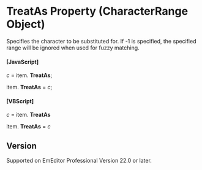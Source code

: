 # TreatAs Property (CharacterRange Object)

Specifies the character to be substituted for. If -1 is specified, the specified range will be ignored when used for fuzzy matching.

#### \[JavaScript\]

_c_ =
item. **TreatAs**;

item. **TreatAs** = _c_;

#### \[VBScript\]

_c_ =
item. **TreatAs**

item. **TreatAs** = _c_

## Version

Supported on EmEditor Professional Version 22.0 or later.
